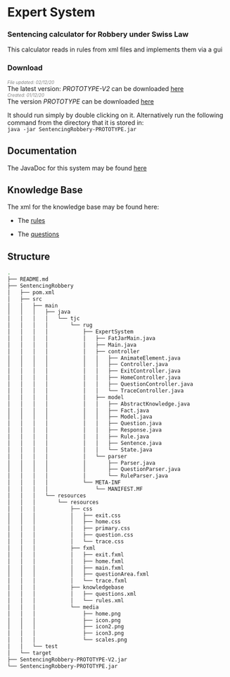 # Expert System

### Sentencing calculator for Robbery under Swiss Law

This calculator reads in rules from xml files and implements them via a gui

### Download   
_<span style="color:grey; font-size:10px">File updated: 02/12/20</span>_    
The latest version: _PROTOTYPE-V2_ can be downloaded [here](https://github.com/timjchandler/ExpertSystem/blob/main/SentencingRobbery-PROTOTYPE-V2.jar)   
_<span style="color:grey; font-size:10px">Created: 01/12/20</span>_    
The version _PROTOTYPE_ can be downloaded [here](https://github.com/timjchandler/ExpertSystem/blob/main/SentencingRobbery-PROTOTYPE.jar)    

It should run simply by double clicking on it. Alternatively run the following command from the directory that it is stored in:  
```java -jar SentencingRobbery-PROTOTYPE.jar```

## Documentation

The JavaDoc for this system may be found [here](https://timjchandler.github.io/ExpertSystem/JavaDoc/overview-summary.html)

## Knowledge Base

The xml for the knowledge base may be found here:

+ The [rules](https://github.com/timjchandler/ExpertSystem/blob/main/SentencingRobbery/src/main/resources/resources/knowledgebase/rules.xml)

+ The [questions](https://github.com/timjchandler/ExpertSystem/blob/main/SentencingRobbery/src/main/resources/resources/knowledgebase/questions.xml)


## Structure

```bash
.
├── README.md
├── SentencingRobbery
│   ├── pom.xml
│   ├── src
│   │   ├── main
│   │   │   ├── java
│   │   │   │   └── tjc
│   │   │   │       └── rug
│   │   │   │           ├── ExpertSystem
│   │   │   │           │   ├── FatJarMain.java
│   │   │   │           │   ├── Main.java
│   │   │   │           │   ├── controller
│   │   │   │           │   │   ├── AnimateElement.java
│   │   │   │           │   │   ├── Controller.java
│   │   │   │           │   │   ├── ExitController.java
│   │   │   │           │   │   ├── HomeController.java
│   │   │   │           │   │   ├── QuestionController.java
│   │   │   │           │   │   └── TraceController.java
│   │   │   │           │   ├── model
│   │   │   │           │   │   ├── AbstractKnowledge.java
│   │   │   │           │   │   ├── Fact.java
│   │   │   │           │   │   ├── Model.java
│   │   │   │           │   │   ├── Question.java
│   │   │   │           │   │   ├── Response.java
│   │   │   │           │   │   ├── Rule.java
│   │   │   │           │   │   ├── Sentence.java
│   │   │   │           │   │   └── State.java
│   │   │   │           │   └── parser
│   │   │   │           │       ├── Parser.java
│   │   │   │           │       ├── QuestionParser.java
│   │   │   │           │       └── RuleParser.java
│   │   │   │           └── META-INF
│   │   │   │               └── MANIFEST.MF
│   │   │   └── resources
│   │   │       └── resources
│   │   │           ├── css
│   │   │           │   ├── exit.css
│   │   │           │   ├── home.css
│   │   │           │   ├── primary.css
│   │   │           │   ├── question.css
│   │   │           │   └── trace.css
│   │   │           ├── fxml
│   │   │           │   ├── exit.fxml
│   │   │           │   ├── home.fxml
│   │   │           │   ├── main.fxml
│   │   │           │   ├── questionArea.fxml
│   │   │           │   └── trace.fxml
│   │   │           ├── knowledgebase
│   │   │           │   ├── questions.xml
│   │   │           │   └── rules.xml
│   │   │           └── media
│   │   │               ├── home.png
│   │   │               ├── icon.png
│   │   │               ├── icon2.png
│   │   │               ├── icon3.png
│   │   │               └── scales.png
│   │   └── test
│   └── target
├── SentencingRobbery-PROTOTYPE-V2.jar
└── SentencingRobbery-PROTOTYPE.jar            
```
